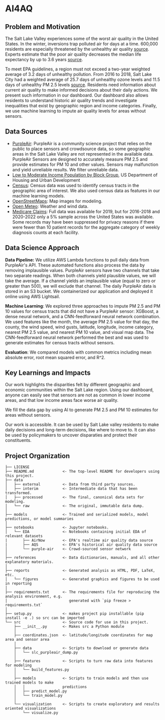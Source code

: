 # AI4AQ

## Problem and Motivation
The Salt Lake Valley experiences some of the worst air quality in the United States. In the winter, inversions trap polluted air for days at a time. 600,000 residents are especially threatened by the unhealthy air quality [source](https://www.iqair.com/us/usa/utah/salt-lake-city). Experts estimate that the poor air quality decreases the median life expectancy by up to 3.6 years [source](https://www.mdpi.com/2073-4433/11/11/1238).

To meet EPA guidelines, a region must not exceed a two-year weighted average of 3.2 days of unhealthy pollution. From 2016 to 2018, Salt Lake City had a weighted average of 25.7 days of unhealthy ozone levels and 11.5 days of unhealthy PM 2.5 levels [source](https://www.iqair.com/us/usa/utah/salt-lake-city). Residents need information about current air quality to make informed decisions about their daily actions. We present such information in our dashboard. Our dashboard also allows residents to understand historic air quality trends and investigate inequalities that exist by geographic region and income categories. Finally, we use machine learning to impute air quality levels for areas without sensors.

## Data Sources
- [PurpleAir](https://community.purpleair.com/c/data/7): PurpleAir is a community science project that relies on the public to place sensors and crowdsource data, so some geographic areas in the Salt Lake Valley are not represented in the available data. PurpleAir Sensors are designed to accurately measure PM 2.5 and provide estimates for PM 10 and other values. Sensors may malfunction and yield unreliable results. We filter unreliable data.
- [Low to Moderate Income Population by Block Group](https://hudgis-hud.opendata.arcgis.com/datasets/HUD::low-to-moderate-income-population-by-block-group/about), US Department of Housing and Urban Development 
- [Census](https://www.census.gov/data.html): Census data was used to identify census tracts in the geographic area of interest. We also used census data as features in our machine learning models.
- [OpenStreetMaps](https://www.openstreetmap.org/#map=4/38.00/-95.80): Map images for modeling.
- [Open Meteo](https://open-meteo.com/): Weather and wind data.
- [Medicare Claims](https://data.cms.gov/provider-characteristics/hospitals-and-other-facilities/provider-of-services-file-hospital-non-hospital-facilities): Full data was available for 2019, but for 2016-2018 and 2020-2022 only a 5% sample across the United States was available. Some records may have been suppressed for privacy reasons if there were fewer than 10 patient records for the aggregate category of weekly diagnosis counts at each facility.

## Data Science Approach
**Data Pipeline:** We utilize AWS Lambda functions to pull daily data from PurpleAir's API. These automated functions also process the data by removing implausible values. PurpleAir sensors have two channels that take two separate readings. When both channels yield plausible values, we will take the average. If a channel yields an implausible value (equal to zero or greater than 500), we will exclude that channel. The daily PurpleAir data is stored in an S3 bucket. We containerized our application and deployed it online using AWS Lightsail. 

**Machine Learning**: We explored three approaches to impute PM 2.5 and PM 10 values for census tracts that did not have a PurpleAir sensor: XGBoost, a dense neural network, and a CNN-feedforward neural network combination. We used features like the month, the average PM 2.5 value for that day, the county, the wind speed, wind gusts, latitude, longitude, income category, nearest PM 2.5 value, and nearest PM 10 value, and visual map data. The CNN-feedforward neural network performed the best and was used to generate estimates for census tracts without sensors.

**Evaluation**: We compared models with common metrics including mean absolute error, root mean squared error, and R^2.

## Key Learnings and Impacts
Our work highlights the disparities felt by different geographic and economic communities within the Salt Lake region. Using our dashboard, anyone can easily see that sensors are not as common in lower income areas, and that low income areas face worse air quality.

We fill the data gap by using AI to generate PM 2.5 and PM 10 estimates for areas without sensors.

Our work is accessible. It can be used by Salt Lake valley residents to make daily decisions and long-term decisions, like where to move to. It can also be used by policymakers to uncover disparaties and protect their constituents. 

## Project Organization

    ├── LICENSE
    ├── README.md             <- The top-level README for developers using this project.
    ├── data   
    │   ├── external          <- Data from third party sources.
    │   ├── interim           <- Intermediate data that has been transformed.
    │   ├── processed         <- The final, canonical data sets for modeling.
    │   └── raw               <- The original, immutable data dump.
    │   
    ├── models                <- Trained and serialized models, model predictions, or model summaries
    │   
    ├── notebooks             <- Jupyter notebooks.
    │   └── EDA               <- Notebooks containing initial EDA of relevant datasets
    |       ├── AirNow        <- EPA's realtime air quality data source
    |       ├── AQS           <- EPA's historical air quality data source
    │       └── purple-air    <- Crowd-sourced sensor network
    │   
    ├── references            <- Data dictionaries, manuals, and all other explanatory materials.
    │   
    ├── reports               <- Generated analysis as HTML, PDF, LaTeX, etc.
    │   └── figures           <- Generated graphics and figures to be used in reporting
    │   
    ├── requirements.txt      <- The requirements file for reproducing the analysis environment, e.g.
    │                            generated with `pip freeze > requirements.txt`
    │   
    ├── setup.py              <- makes project pip installable (pip install -e .) so src can be imported
    └── src                   <- Source code for use in this project.
        ├── __init__.py       <- Makes src a Python module
        │
        ├── coordinates.json  <- latitude/longitude coordinates for map area and sensor area
        │
        ├── data              <- Scripts to download or generate data
        │   └── slc_purpleair_dump.py
        │
        ├── features          <- Scripts to turn raw data into features for modeling
        │   └── build_features.py
        │
        ├── models            <- Scripts to train models and then use trained models to make
        │   │                 predictions
        │   ├── predict_model.py
        │   └── train_model.py
        │
        └── visualization     <- Scripts to create exploratory and results oriented visualizations
            └── visualize.py
